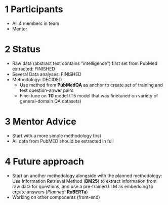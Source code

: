 # 1 Participants
- All 4 members in team
- Mentor

# 2 Status

- Raw data (abstract text contains "intelligence") first set from PubMed extracted: FINISHED
- Several Data analyses: FINISHED
- Methodology: DECIDED
	+ Use method from **PubMedQA** as anchor to create set of training and test question-anwer pairs
	+ Fine-tune on **T0** model (T5 model that was finetuned on variety of general-domain QA datasets)

# 3 Mentor Advice

- Start with a more simple methodology first
- All data from PubMED should be extracted in full

# 4 Future approach
- Start an another methodology alongside with the planned methodology: Use Information Retrieval Method (**BM25**) to extract information from raw data for questions, and use a pre-trained LLM as embedding to create answers (*Planned*: **RoBERTa**)
- Working on other components (front-end)